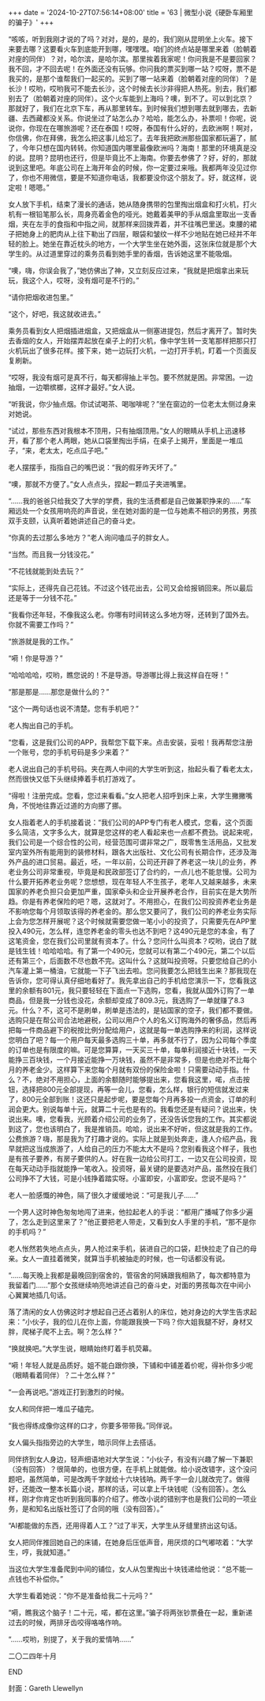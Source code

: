 +++
date = '2024-10-27T07:56:14+08:00'
title = '63 | 微型小说《硬卧车厢里的骗子》'
+++

“咳咳，听到我刚才说的了吗？对对，是的，是的，我们刚从昆明坐上火车。接下来要去哪？这要看火车到底能开到哪，嘿嘿嘿。咱们的终点站是哪里来着（脸朝着对座的同伴）？对，哈尔滨，是哈尔滨。那里挨着我家呢！你问我是不是要回家？我不回，才不回去呢！在外面还没有玩够。你问我的票买到哪一站？哎呀，票不是我买的，是那个谁帮我们一起买的。买到了哪一站来着（脸朝着对座的同伴）？是长沙！哎哟，哎哟我可不能去长沙，这个时候去长沙非得把人热死。别去，我们都别去了（脸朝着对座的同伴）。这个火车能到上海吗？噢，到不了。可以到北京？那就好了，我们在北京下车，再从那里转车。到时候我们想到哪去就到哪去，去新疆、去西藏都没关系。你说坐过了站怎么办？哈哈，能怎么办，补票呗！你呢，说说你，你现在在哪旅游呢？还在泰国！哎呀，泰国有什么好的，去欧洲啊！啊对，你信佛，你在拜佛，我怎么把这事儿给忘了。去年我把欧洲那些国家都玩遍了，腻了，今年只想在国内转转。你知道国内哪里最像欧洲吗？海南！那里的环境真是没的说。昆明？昆明也还行，但是毕竟比不上海南。你要去参佛了？好，好的，那就说到这里吧。年底公司在上海开年会的时候，你一定要过来哦。我都两年没见过你了，你也不用微信，要是不知道你电话，我都要没你这个朋友了。好，就这样，说定啦！嗯嗯。”

女人放下手机，结束了漫长的通话，她从随身携带的包里掏出烟盒和打火机，打火机有一根铅笔那么长，周身亮着金色的哑光。她戴着美甲的手从烟盒里取出一支香烟，夹在左手的食指和中指之间，就那样来回拨弄着，并不往嘴巴里送。束腰的裙子把她身上的肥肉从上往下勒出了四层，眼袋和皱纹一样不少地贴在她已经并不年轻的脸上。她坐在靠近枕头的地方，一个大学生坐在她外面，这张床位就是那个大学生的。从过道里穿过的乘务员看到她手里的香烟，告诉她这里不能吸烟。

“噢，嗨，你误会我了，”她仿佛出了神，又立刻反应过来，“我就是把烟拿出来玩玩，我这个人，哎呀，没有烟可是不行的。”

“请你把烟收进包里。”

“这个，好吧，我这就收进去。”

乘务员看到女人把烟插进烟盒，又把烟盒从一侧塞进提包，然后才离开了。暂时失去香烟的女人，开始摆弄起放在桌子上的打火机，像中学生转一支笔那样把那只打火机玩出了很多花样。接下来，她一边玩打火机，一边打开手机，盯着一个页面反复刷新。

“哎呀，我没有烟可是真不行，每天都得抽上半包。要不然就是困。非常困。一边抽烟，一边嚼槟榔，这样才最好。”女人说。

“听我说，你少抽点烟。你试试喝茶、喝咖啡呢？”坐在窗边的一位老太太侧过身来对她说。

“试过，那些东西对我根本不顶用，只有抽烟顶用。”女人的眼睛从手机上迅速移开，看了那个老人两眼，她从口袋里掏出手绢，在桌子上揭开，里面是一堆瓜子，“来，老太太，吃点瓜子吧。”

老人摆摆手，指指自己的嘴巴说：“我的假牙昨天坏了。”

“噢，那就不方便了。”女人点点头，捏起一颗瓜子夹进嘴里。

“……我的爸爸只给我交了大学的学费，我的生活费都是自己做兼职挣来的……”车厢远处一个女孩用响亮的声音说，坐在她对面的是一位与她素不相识的男孩，男孩双手支颐，认真听着她讲述自己的奋斗史。

“你真的去过那么多地方？”老人询问嗑瓜子的胖女人。

“当然。而且我一分钱没花。”

“不花钱就能到处去玩？”

“实际上，还得先自己花钱。不过这个钱花出去，公司又会给报销回来。所以最后还是等于一分钱不花。”

“我看你还年轻，不像我这么老。你哪有时间转这么多地方呀，还转到了国外去。你就不需要工作吗？”

“旅游就是我的工作。”

“嗬！你是导游？”

“哈哈哈哈，哎哟，瞧您说的！不是导游。导游哪比得上我这样自在呀！”

“那是那是……那您是做什么的？”

“这个一两句话也说不清楚。您有手机吧？”

老人掏出自己的手机。

“您看，这是我们公司的APP，我帮您下载下来。点击安装，妥啦！我再帮您注册一个账号，您的手机号码是多少来着？”

老人说出自己的手机号码。夹在两人中间的大学生听到这，抬起头看了看老太太，然而很快又低下头继续捧着手机打游戏了。

“得啦！注册完成。您看，您过来看看。”女人把老人招呼到床上来，大学生撇撇嘴角，不悦地往靠近过道的方向挪了挪。

女人指着老人的手机接着说：“我们公司的APP专门有老人模式，您看，这个页面多么简洁，文字多么大，就算是您这样的老人看起来也一点都不费劲。说起来呢，我们公司是一个综合性的公司，经营范围可谓非常之广，既零售生活用品，又批发室内室外所有能用到的装修材料，跟各大出版社、文化公司有长期合作，还涉及海外产品的进口贸易。最近，呸，一年以前，公司还开辟了养老这一块儿的业务，养老业务公司非常重视，毕竟是和民政部签订了合约的，一点儿也不能怠慢。公司为什么要开拓养老业务呢？您想想，现在年轻人不生孩子，老年人又越来越多，未来国家的养老负担只会更加严重，国家牵头和企业开展养老合作，目前实在是大势所趋。你是有养老保险的吧？嗯，这就对了。不用担心，在我们公司投资养老业务是不影响您每个月领取该得的养老金的。那么您又要问了，我们公司的养老业务实际上会为您怎样开展呢？这个时候就需要您做一笔小小的投资了，只需要先在APP里投入490元，怎么样，连您养老金的零头也达不到吧？这490元是您的本金，有了这笔资金，您在我们公司里就有资本了。什么？您问什么叫资本？哎哟，说白了就是钱生钱！哈哈哈哈。有了第一个490元，您就可以有第二个490元，第二个以后还有第三个，后面数不尽也数不完。这叫什么？这就叫投资呀。只要您给自己的小汽车灌上第一桶油，它就能一下子飞出去啦。您问我要怎么把钱生出来？那我现在告诉你，您可得认真仔细地看好了。我先拿出自己的手机给您演示一下，您看我这里的余额有801元，我只要轻轻在下面点一下选购，您看，我就从国外订购了一单商品，但是我一分钱也没花，余额却变成了809.3元，我选购了一单就赚了8.3元。什么？不，这可不是刷单，刷单是违法的，是钻国家的空子，我们都不要做。选购只是在帮公司合法地避税，公司以用户个人的名义订购海外的奢侈品，然后再把每一件商品避下的税按比例分配给用户，这就是每一单选购挣来的利润，这样说您明白了吧？每一个用户每天最多选购三十单，再多就不行了，因为公司每个季度的订单也是有限度的嘛。可是您算算，一天买三十单，每单利润接近十块钱，一天能挣三百块钱，一个月接近能挣一万块钱，虽然不是非常多，但是也绝对不比每个月的养老金少。这样算下来您每个月就有双份的保险金啦！只需要动动手指。什么？不，绝对不用担心，上面的余额随时能够提出来，您看我这里，喏，点击按钮，选择把800元全部提现，再等一会儿，您看，怎么样，银行的短信就发过来了，800元全部到账！这还只是起步呢，要是您每个月再多投一点资金，订单的利润会更大。别说每单十元，就算二十元也是有的。我看您还是有疑问？说出来，快说出来。噢，您看我，光顾着介绍公司的业务了，还没告诉您我的工作。其实都说到这了，您也该明白了，我是推销员。哈哈，说出来不好听，但这就是我的工作。公费旅游？嗨，那是我为了打趣才说的。实际上就是到处奔走，逢人介绍产品，我早就把这当成旅游了，人给自己的压力不能太大不是吗？您别看我这个样子，我也是有孩子要养，有房子要供的人。好在我一边给公司打工，一边又在公司投资，现在每天动动手指就能挣一笔收入。投资呀，最关键的是要选对产品，虽然投在我们公司挣不了大钱，可是小钱挣着踏实呀。小富即安，小富即安。您说不是吗？”

老人一脸感慨的神色，隔了很久才缓缓地说：“可是我儿子……”

一个男人这时神色匆匆地闯了进来，他拉起老人的手说：“都用广播喊了你多少遍了，怎么走到这里来了？”他正要把老人带走，又看到女人手里的手机，“那不是你的手机吗？”

老人怅然若失地点点头，男人抢过来手机，装进自己的口袋，赶快拉走了自己的母亲。女人一直挂着微笑，就算当手机被抽走的时候，也一句话都没有说。

“……每天晚上我都是最晚回到宿舍的，管宿舍的阿姨跟我相熟了，每次都特意为我留着门……”那个女孩继续响亮地讲述自己的奋斗史，对面的男孩每次在中间小心翼翼地插几句话。

落了清闲的女人仿佛这时才想起自己还占着别人的床位，她对身边的大学生告求起来：“小伙子，我的位儿在你上面，你能跟我换一下吗？你大姐我腿不好，身材又胖，爬梯子爬不上去。啊？怎么样？”

“换就换吧。”大学生说，眼睛始终盯着手机荧幕。

“嗬！年轻人就是品质好。姐不能白跟你换，下铺和中铺差着价呢，得补你多少呢（眼睛看着同伴）？二十怎么样？”

“一会再说吧。”游戏正打到激烈的时候。

女人和同伴把一堆瓜子磕完。

“我也得练成像你这样的口才，你要多带带我。”同伴说。

女人偏头指指旁边的大学生，暗示同伴上去搭话。

同伴挤到女人身边，轻声细语地对大学生说：“小伙子，有没有兴趣了解一下兼职（没有回答）？很简单的，也很方便，在手机上就能做。给小说改错字，这个没问题吧，虽然简单，可是改两千字就给十六块钱呐。两千字一会儿就改完了。做得好，还能改一整本长篇小说，那样的话，可以拿上千块钱呢（没有回答）。怎么样，刚才你肯定也听到我同事的介绍了。修改小说的错别字也是我们公司的一项业务，是和知名出版社签订了合同的哦（没有回答）。”

“AI都能做的东西，还用得着人工？”过了半天，大学生从牙缝里挤出这句话。

女人把同伴推回她自己的床铺，在她身后压低声音，用厌烦的口气嘟哝着：“大学生，哼，我就知道。”

当这位大学生准备爬到中间的铺位，女人从包里掏出十块钱递给他说：“总不能一点钱也不补偿你。”

大学生看着她说：“你不是准备给我二十元吗？”

“嗬，瞧我这个脑子！二十元，喏，都在这里。”骗子将两张钞票叠在一起，重新递过去的时候，两排牙齿咬得咯咯作响。

“……哎哟，别提了，关于我的爱情呐……”

二〇二四年十月

END

封面：Gareth Llewellyn



